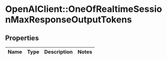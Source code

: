 # OpenAIClient::OneOfRealtimeSessionMaxResponseOutputTokens

## Properties
Name | Type | Description | Notes
------------ | ------------- | ------------- | -------------

